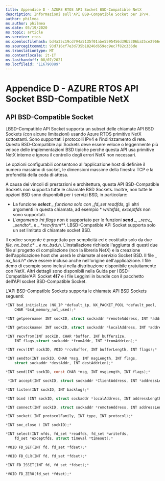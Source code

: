 ```yaml
---
title: Appendice D - AZURE RTOS API Socket BSD-Compatible NetX
description: Informazioni sull'API BSD-Compatible Socket per IPv4.
author: philmea
ms.author: philmea
ms.date: 05/19/2020
ms.topic: article
ms.service: rtos
ms.openlocfilehash: bd4a35c19cd794a5135f01abe5595456d39b5306ba25ce2966c3bb1aea14ea17
ms.sourcegitcommit: 93d716cf7e3d735b18246d659ec9ec7f82c336de
ms.translationtype: MT
ms.contentlocale: it-IT
ms.lasthandoff: 08/07/2021
ms.locfileid: "116790089"
---
```

# <a name="appendix-d---azure-rtos-netx-bsd-compatible-socket-api"></a>Appendice D - AZURE RTOS API Socket BSD-Compatible NetX

## <a name="bsd-compatible-socket-api"></a>API BSD-Compatible Socket

LBSD-Compatible API Socket supporta un subset delle chiamate API BSD Sockets (con alcune limitazioni) usando Azure RTOS primitive NetX sottostanti. Sono supportati i protocolli IPv4 e l'indirizzamento di rete. Questo BSD-Compatible api Sockets deve essere veloce o leggermente più veloce delle implementazioni BSD tipiche perché questa API usa primitive NetX interne e ignora il controllo degli errori NetX non necessari.

Le opzioni configurabili consentono all'applicazione host di definire il numero massimo di socket, le dimensioni massime della finestra TCP e la profondità della coda di attesa.

A causa dei vincoli di prestazioni e architettura, questa API BSD-Compatible Sockets non supporta tutte le chiamate BSD Sockets. Inoltre, non tutte le opzioni BSD sono disponibili per i servizi BSD, in particolare:

- La funzione ***select** _ funziona solo con _fd_set readfds*, gli altri argomenti in questa chiamata, ad esempio \* *writefds*, *exceptfds* non sono supportati.
- *L'argomento int flags* non è supportato per le funzioni ***send** _, _*_recv_*_, _*_sendto_*_ e _ *_recvfrom_**. LBSD-Compatible API Socket supporta solo un set limitato di chiamate socket BSD.

Il codice sorgente è progettato per semplicità ed è costituito solo da due **file,* nx_bsd.c** _ _*_e nx_bsd.h_*_. L'installazione richiede l'aggiunta di questi due file al progetto di compilazione (non la libreria NetX) e la creazione dell'applicazione host che userà le chiamate al servizio Socket BSD. Il file _ *_nx_bsd.h_** deve essere incluso anche nell'origine dell'applicazione. I file demo di esempio sono inclusi nella distribuzione disponibile gratuitamente con NetX. Altri dettagli sono disponibili nella Guida per l BSD-Compatible'API Socket **417** e i file Leggimi in bundle con il pacchetto dell'API socket BSD-Compatible Socket.

L'API BSD-Compatible Sockets supporta le chiamate API BSD Sockets seguenti:

```C
*INT bsd_initialize (NX_IP *default_ip, NX_PACKET_POOL *default_pool,
    CHAR *bsd_memory_not_used);*

*INT getpeername( INT sockID, struct sockaddr *remoteAddress, INT *addressLength);*

*INT getsockname( INT sockID, struct sockaddr *localAddress, INT *addressLength);*

*INT recvfrom(INT sockID, CHAR *buffer, INT buffersize,
    INT flags,struct sockaddr *fromAddr, INT *fromAddrLen);*

*INT recv(INT sockID, VOID *rcvBuffer, INT bufferLength, INT flags);*

*INT sendto(INT sockID, CHAR *msg, INT msgLength, INT flags,
    struct sockaddr *destAddr, INT destAddrLen);*

*INT send(INT sockID, const CHAR *msg, INT msgLength, INT flags);*

 *INT accept(INT sockID, struct sockaddr *ClientAddress, INT *addressLength);*

*INT listen(INT sockID, INT backlog);*

*INT bind (INT sockID, struct sockaddr *localAddress, INT addressLength);*

*INT connect(INT sockID, struct sockaddr *remoteAddress, INT addressLength);*

*INT socket( INT protocolFamily, INT type, INT protocol);*

*INT soc_close ( INT sockID);*

*INT select(INT nfds, fd_set *readfds, fd_set *writefds,
    fd_set *exceptfds, struct timeval *timeout);*

*VOID FD_SET(INT fd, fd_set *fdset);*

*VOID FD_CLR(INT fd, fd_set *fdset);*

*INT FD_ISSET(INT fd, fd_set *fdset);*

*VOID FD_ZERO(fd_set *fdset);*

```

